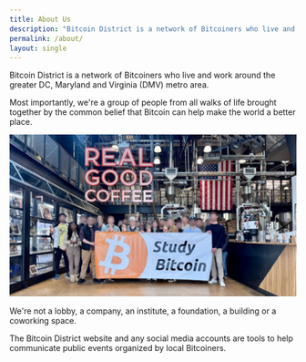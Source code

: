 ```yaml
---
title: About Us
description: "Bitcoin District is a network of Bitcoiners who live and work around the greater DC, Maryland and Virginia (DMV) metro area. Newcomers are always welcome!​"
permalink: /about/
layout: single
---
```


Bitcoin District is a network of Bitcoiners who live and work around the greater DC, Maryland and Virginia (DMV) metro area.​

Most importantly, we're a group of people from all walks of life brought together by the common belief that Bitcoin can help make the world a better place.

![Group Photo](/assets/img/photos/coffeetour.jpg)

We're not a lobby, a company, an institute, a foundation, a building or a coworking space​.

The Bitcoin District website and any social media accounts are tools to help communicate public events organized by local Bitcoiners.